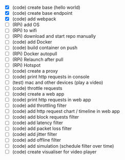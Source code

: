 - [x] (code) create base (hello world)
- [x] (code) create base endpoint
- [x] (code) add webpack
- [ ] (RPi) add OS
- [ ] (RPi) to wifi
- [ ] (RPi) download and start repo manually
- [ ] (code) add Docker
- [ ] (code) build container on push
- [ ] (RPi) Docker autopull
- [ ] (RPi) Relaunch after pull
- [ ] (RPi) Hotspot
- [ ] (code) create a proxy
- [ ] (code) print http requests in console
- [ ] (test) mac and other devices (play a video)
- [ ] (code) throttle requests
- [ ] (code) create a web app
- [ ] (code) print http requests in web app
- [ ] (code) add throttling filter
- [ ] (code) add http request chart / timeline in web app
- [ ] (code) add block requests filter
- [ ] (code) add latency filter
- [ ] (code) add packet loss filter
- [ ] (code) add jitter filter
- [ ] (code) add offline filter
- [ ] (code) add simulation (schedule filter over time)
- [ ] (code) create visualiser for video player
